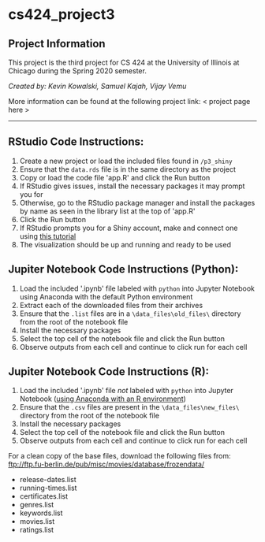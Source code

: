 # cs424_project3

## Project Information

This project is the third project for CS 424 at the University of Illinois at Chicago during the Spring 2020 semester.

*Created by: Kevin Kowalski, Samuel Kajah, Vijay Vemu*

More information can be found at the following project link: < project page here >

---

## RStudio Code Instructions:

1. Create a new project or load the included files found in `/p3_shiny`
2. Ensure that the `data.rds` file is in the same directory as the project
3. Copy or load the code file 'app.R' and click the Run button
4. If RStudio gives issues, install the necessary packages it may prompt you for
5. Otherwise, go to the RStudio package manager and install the packages by name as seen in the library list at the top of 'app.R'
6. Click the Run button
7. If RStudio prompts you for a Shiny account, make and connect one using [this tutorial](https://shiny.rstudio.com/tutorial/)
8. The visualization should be up and running and ready to be used

## Jupiter Notebook Code Instructions (Python):

1. Load the included '.ipynb' file labeled with `python` into Jupyter Notebook using Anaconda with the default Python environment
2. Extract each of the downloaded files from their archives
3. Ensure that the `.list` files are in a `\data_files\old_files\` directory from the root of the notebook file
4. Install the necessary packages 
5. Select the top cell of the notebook file and click the Run button
6. Observe outputs from each cell and continue to click run for each cell

## Jupiter Notebook Code Instructions (R):

1. Load the included '.ipynb' file *not* labeled with `python` into Jupyter Notebook ([using Anaconda with an R environment](https://docs.anaconda.com/anaconda/navigator/tutorials/r-lang/))
2. Ensure that the `.csv` files are present in the `\data_files\new_files\` directory from the root of the notebook file
3. Install the necessary packages 
4. Select the top cell of the notebook file and click the Run button
5. Observe outputs from each cell and continue to click run for each cell

For a clean copy of the base files, download the following files from: ftp://ftp.fu-berlin.de/pub/misc/movies/database/frozendata/
* release-dates.list
* running-times.list
* certificates.list
* genres.list
* keywords.list
* movies.list
* ratings.list
